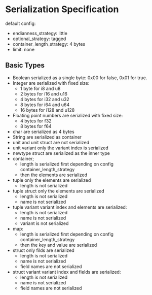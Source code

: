 # Serialization Specification

default config:

- endianness_strategy: little
- optional_strategy: tagged
- container_length_strategy: 4 bytes
- limit: none

## Basic Types

- Boolean serialized as a single byte: 0x00 for false, 0x01 for true.
- Integer are serialized with fixed size:
  - 1 byte for i8 and u8
  - 2 bytes for i16 and u16
  - 4 bytes for i32 and u32
  - 8 bytes for i64 and u64
  - 16 bytes for i128 and u128
- Floating point numbers are serialized with fixed size:
  - 4 bytes for f32
  - 8 bytes for f64
- char are serialized as 4 bytes
- String are serialized as container
- unit and unit struct are not serialized
- unit variant only the variant index is serialized
- newtype struct are serialized as the inner type
- container;
  - length is serialized first depending on config container_length_strategy
  - then the elements are serialized
- tuple only the elements are serialized
  - length is not serialized
- tuple struct only the elements are serialized
  - length is not serialized
  - name is not serialized
- tuple variant variant index and elements are serialized:
  - length is not serialized
  - name is not serialized
  - variant is not serialized
- map:
  - length is serialized first depending on config container_length_strategy
  - then the key and value are serialized
- struct only filds are serialized
  - length is not serialized
  - name is not serialized
  - field names are not serialized
- struct variant variant index and fields are serialized:
  - length is not serialized
  - name is not serialized
  - field names are not serialized
